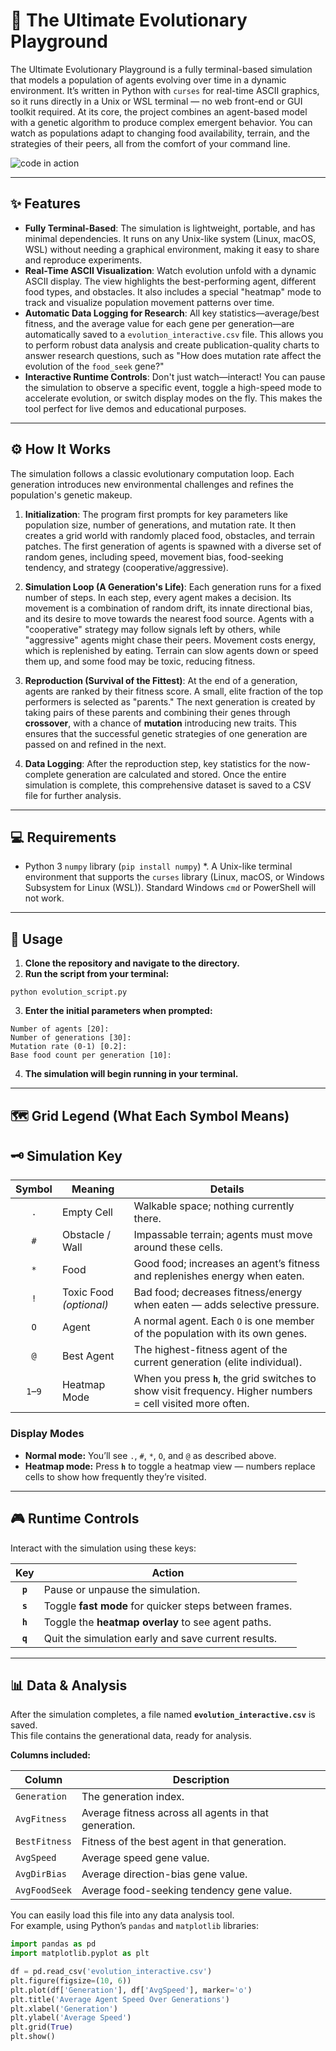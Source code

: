 # 📝 The Ultimate Evolutionary Playground

The Ultimate Evolutionary Playground is a fully terminal-based simulation that models a population of agents evolving over time in a dynamic environment. It’s written in Python with `curses` for real-time ASCII graphics, so it runs directly in a Unix or WSL terminal — no web front-end or GUI toolkit required. At its core, the project combines an agent-based model with a genetic algorithm to produce complex emergent behavior. You can watch as populations adapt to changing food availability, terrain, and the strategies of their peers, all from the comfort of your command line.

![code in action](/evolve.gif)

***
 ## ✨ Features

* **Fully Terminal-Based**: The simulation is lightweight, portable, and has minimal dependencies. It runs on any Unix-like system (Linux, macOS, WSL) without needing a graphical environment, making it easy to share and reproduce experiments. 
* **Real-Time ASCII Visualization**: Watch evolution unfold with a dynamic ASCII display. The view highlights the best-performing agent, different food types, and obstacles. It also includes a special "heatmap" mode to track and visualize population movement patterns over time.  
* **Automatic Data Logging for Research**: All key statistics—average/best fitness, and the average value for each gene per generation—are automatically saved to a `evolution_interactive.csv` file. This allows you to perform robust data analysis and create publication-quality charts to answer research questions, such as "How does mutation rate affect the evolution of the `food_seek` gene?" 
*  **Interactive Runtime Controls**: Don't just watch—interact! You can pause the simulation to observe a specific event, toggle a high-speed mode to accelerate evolution, or switch display modes on the fly. This makes the tool perfect for live demos and educational purposes.

*** 
## ⚙️ How It Works

The simulation follows a classic evolutionary computation loop. Each generation introduces new environmental challenges and refines the population's genetic makeup.

1. **Initialization**: The program first prompts for key parameters like population size, number of generations, and mutation rate. It then creates a grid world with randomly placed food, obstacles, and terrain patches. The first generation of agents is spawned with a diverse set of random genes, including speed, movement bias, food-seeking tendency, and strategy (cooperative/aggressive).

2. **Simulation Loop (A Generation's Life)**: Each generation runs for a fixed number of steps. In each step, every agent makes a decision. Its movement is a combination of random drift, its innate directional bias, and its desire to move towards the nearest food source. Agents with a "cooperative" strategy may follow signals left by others, while "aggressive" agents might chase their peers. Movement costs energy, which is replenished by eating. Terrain can slow agents down or speed them up, and some food may be toxic, reducing fitness.

3. **Reproduction (Survival of the Fittest)**: At the end of a generation, agents are ranked by their fitness score. A small, elite fraction of the top performers is selected as "parents." The next generation is created by taking pairs of these parents and combining their genes through **crossover**, with a chance of **mutation** introducing new traits. This ensures that the successful genetic strategies of one generation are passed on and refined in the next.

4. **Data Logging**: After the reproduction step, key statistics for the now-complete generation are calculated and stored. Once the entire simulation is complete, this comprehensive dataset is saved to a CSV file for further analysis.

***
## 💻 Requirements

* Python 3  `numpy` library (`pip install numpy`) *. A Unix-like terminal environment that supports the `curses` library (Linux, macOS, or Windows Subsystem for Linux (WSL)). Standard Windows `cmd` or PowerShell will not work.

***
## 🚀 Usage

1. **Clone the repository and navigate to the directory.** 
2. **Run the script from your terminal:**
```
python evolution_script.py
```
3. **Enter the initial parameters when prompted:**
```
Number of agents [20]: 
Number of generations [30]: 
Mutation rate (0-1) [0.2]: 
Base food count per generation [10]: 
```
4. **The simulation will begin running in your terminal.**
***



## 🗺 Grid Legend (What Each Symbol Means)

## 🗝️ Simulation Key

| Symbol | Meaning | Details |
|:------:|---------|---------|
| `.` | Empty Cell | Walkable space; nothing currently there. |
| `#` | Obstacle / Wall | Impassable terrain; agents must move around these cells. |
| `*` | Food | Good food; increases an agent’s fitness and replenishes energy when eaten. |
| `!` | Toxic Food *(optional)* | Bad food; decreases fitness/energy when eaten — adds selective pressure. |
| `O` | Agent | A normal agent. Each `O` is one member of the population with its own genes. |
| `@` | Best Agent | The highest-fitness agent of the current generation (elite individual). |
| `1`–`9` | Heatmap Mode | When you press **`h`**, the grid switches to show visit frequency. Higher numbers = cell visited more often. |

### Display Modes
- **Normal mode:** You’ll see `.`, `#`, `*`, `O`, and `@` as described above.  
- **Heatmap mode:** Press **`h`** to toggle a heatmap view — numbers replace cells to show how frequently they’re visited.  

***
## 🎮 Runtime Controls

Interact with the simulation using these keys:

| Key | Action |
|:---:|--------|
| **`p`** | Pause or unpause the simulation. |
| **`s`** | Toggle **fast mode** for quicker steps between frames. |
| **`h`** | Toggle the **heatmap overlay** to see agent paths. |
| **`q`** | Quit the simulation early and save current results. |

---

## 📊 Data & Analysis

After the simulation completes, a file named **`evolution_interactive.csv`** is saved.  
This file contains the generational data, ready for analysis.

**Columns included:**

| Column | Description |
|--------|-------------|
| `Generation` | The generation index. |
| `AvgFitness` | Average fitness across all agents in that generation. |
| `BestFitness` | Fitness of the best agent in that generation. |
| `AvgSpeed` | Average speed gene value. |
| `AvgDirBias` | Average direction-bias gene value. |
| `AvgFoodSeek` | Average food-seeking tendency gene value. |

You can easily load this file into any data analysis tool.  
For example, using Python’s `pandas` and `matplotlib` libraries:

```python
import pandas as pd
import matplotlib.pyplot as plt

df = pd.read_csv('evolution_interactive.csv')
plt.figure(figsize=(10, 6))
plt.plot(df['Generation'], df['AvgSpeed'], marker='o')
plt.title('Average Agent Speed Over Generations')
plt.xlabel('Generation')
plt.ylabel('Average Speed')
plt.grid(True)
plt.show()
```





